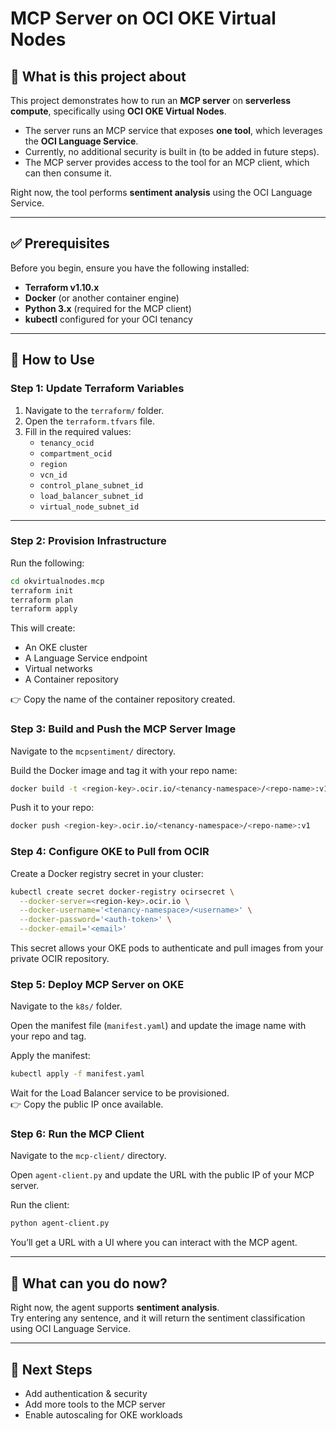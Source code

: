 # MCP Server on OCI OKE Virtual Nodes

## 📌 What is this project about
This project demonstrates how to run an **MCP server** on **serverless compute**, specifically using **OCI OKE Virtual Nodes**.  

- The server runs an MCP service that exposes **one tool**, which leverages the **OCI Language Service**.  
- Currently, no additional security is built in (to be added in future steps).  
- The MCP server provides access to the tool for an MCP client, which can then consume it.  

Right now, the tool performs **sentiment analysis** using the OCI Language Service.

---

## ✅ Prerequisites
Before you begin, ensure you have the following installed:

- **Terraform v1.10.x**  
- **Docker** (or another container engine)  
- **Python 3.x** (required for the MCP client)  
- **kubectl** configured for your OCI tenancy  

---

## 🚀 How to Use

### Step 1: Update Terraform Variables
1. Navigate to the `terraform/` folder.  
2. Open the `terraform.tfvars` file.  
3. Fill in the required values:
   - `tenancy_ocid`
   - `compartment_ocid`
   - `region`
   - `vcn_id`
   - `control_plane_subnet_id`
   - `load_balancer_subnet_id`
   - `virtual_node_subnet_id`

---

### Step 2: Provision Infrastructure
Run the following:

```bash
cd okvirtualnodes.mcp
terraform init
terraform plan
terraform apply
```

This will create:
- An OKE cluster
- A Language Service endpoint
- Virtual networks
- A Container repository

👉 Copy the name of the container repository created.

### Step 3: Build and Push the MCP Server Image
Navigate to the `mcpsentiment/` directory.

Build the Docker image and tag it with your repo name:

```bash
docker build -t <region-key>.ocir.io/<tenancy-namespace>/<repo-name>:v1 .
```

Push it to your repo:

```bash
docker push <region-key>.ocir.io/<tenancy-namespace>/<repo-name>:v1
```

### Step 4: Configure OKE to Pull from OCIR
Create a Docker registry secret in your cluster:

```bash
kubectl create secret docker-registry ocirsecret \
  --docker-server=<region-key>.ocir.io \
  --docker-username='<tenancy-namespace>/<username>' \
  --docker-password='<auth-token>' \
  --docker-email='<email>'
```

This secret allows your OKE pods to authenticate and pull images from your private OCIR repository.

### Step 5: Deploy MCP Server on OKE
Navigate to the `k8s/` folder.

Open the manifest file (`manifest.yaml`) and update the image name with your repo and tag.

Apply the manifest:

```bash
kubectl apply -f manifest.yaml
```

Wait for the Load Balancer service to be provisioned.  
👉 Copy the public IP once available.

### Step 6: Run the MCP Client
Navigate to the `mcp-client/` directory.

Open `agent-client.py` and update the URL with the public IP of your MCP server.

Run the client:

```bash
python agent-client.py
```

You’ll get a URL with a UI where you can interact with the MCP agent.

---

## 🎯 What can you do now?
Right now, the agent supports **sentiment analysis**.  
Try entering any sentence, and it will return the sentiment classification using OCI Language Service.

---

## 🔮 Next Steps
- Add authentication & security
- Add more tools to the MCP server
- Enable autoscaling for OKE workloads

